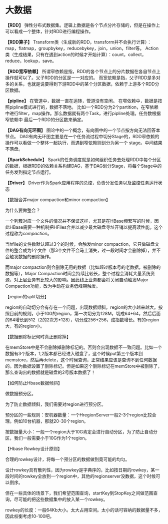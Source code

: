 # 大数据

**【RDD】**
弹性分布式数据集。逻辑上数据是各个节点分片存储的，但是在操作上可以看成一个整体，针对RDD进行编程操作。

**【RDD算子】**
Transform类（生成新的RDD，transform并不会执行计算）：map，flatmap，groupbykey，reducebykey，join，union，filter等。
Action类（生成结果，只有在遇到action的时候才开始计算）：count，collect，reduce，lookup，save。

**【RDD宽窄依赖】**
所谓窄依赖是指，RDD的各个节点上的分片数据在各自节点上操作就可以了。父子RDD的分区是一一对应的。
而宽依赖是指，父子RDD是多对多的关系，也就是说要得到下游RDD中的某个分区数据，依赖于上游多个RDD分区数据。

**【pipline】**
在管道中，数据一直在运转，管道没有空闲。
在窄依赖中，数据是按照pipline模式进行的，数据不落地。
比如一个RDD分为2个partition，在窄依赖中进行filter，map操作。那么数据就有两个Task，进行pipline处理。任务数根据窄依赖中
最后一个RDD的分区数来确定。

**【DAG有向无环图】**
图论中的一个概念，有向图中的一个节点按方向无法回答本节点。
DAG有向无环图主要是在一个任务流过程中切分Stage的，RDD窄依赖的操作可以看做一个整体一起执行，而遇到窄依赖则划分为另一个
stage。中间结果不落盘。

**【SparkSchedule】**
Spark的任务调度就是如何组织任务去处理RDD中每个分区的数据，根据RDD的依赖关系构建DAG，基于DAG划分Stage，将每个Stage中的
任务发到指定节点运行。

**【Driver】**
Driver作为Spark应用程序的总控，负责分发任务以及监控任务运行状态



【数据合并major compaction和minor compaction】

为什么要做整合？

一个列簇对应一个文件的情况并不保证这样，尤其是在HBase频繁写的时候，因此HBase需要一种机制把HFiles合并以减少最大磁盘寻址开销以提高读性能。这个过程称为*compaction*。

当hfile的文件数默认超过3个的时候，会触发minor compaction，它只做磁盘文件的整合成为1个文件（那3个文件不会马上消失，过一段时间才会删除掉），并不会触发数据的删除操作。

而major compaction则会删除无用的数据（比如超过版本号的老数据，被删除的数据等），Major Compaction时间会持续比较长，整个过程会消耗大量系统资源，对上层业务有比较大的影响。因此线上业务都会将关闭自动触发Major Compaction功能，改为手动在业务低峰期触发。

【region的split切分】

region的自动切分会有存在一个问题，出现数据倾斜。region的大小越来越大。按照目前的规则，小于10G的region，第一次切分为128M，切成64+64，然后后面的64增长到512（2的2次方*128），切分成256+256，成指数增长。有的region大，有的region小。

【数据删除标记何时真正删除掉】

在memStore中是不会删除掉删除标记的。否则会出现数据不一致问题。比如一个数据有3个版本，1,2版本都已经进入磁盘了，这个时候put第三个版本到memstore，然后再delete，这个时候查询，正常结果应该是查询不到任何数据的。因为数据设置了删除标记。但是如果这个删除标记在memStore中被删除了，那么查询出的数据就是磁盘的2号版本数据了！

【如何防止Hbase数据倾斜】

做数据预分区。

为了防止数据倾斜，我们需要对region进行预分区。

预分区的一些规则：安机器数量：一个HregionServer一般2-3个region比较合理。例如10台机器，那就20-30个region。

按数据量大小：一般一个region大于10G肯定会进行自动分区，为了防止自动分区，我们一般需要小于10G作为1个region。

【Hbase Rowkey设计原则】

合理的rowkey设计，将每一个预分区的数据做到竟可能的均匀。

设计rowkey具有散列性，因为rowkey是字典序的，比如按日期的rowkey，某一段时间的rowkey全放到一个region中，其他的regionserver没数据，这个时候可以倒序。

但在一些具体的场景下，我们希望范围查询，startKey到StopKey之间做范围查询，尽可能的把这些数据集中的放入某一个rowkey。

rowkey的长度：一般64Kb大小。太大占用空间。太小的话可容纳的数据量不多，因此权衡考虑10-100吧。